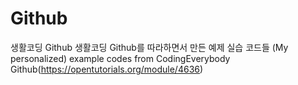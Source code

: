 # Github
생활코딩 Github
생활코딩 Github를 따라하면서 만든 예제 실습 코드들
(My personalized) example codes from CodingEverybody Github(https://opentutorials.org/module/4636)
